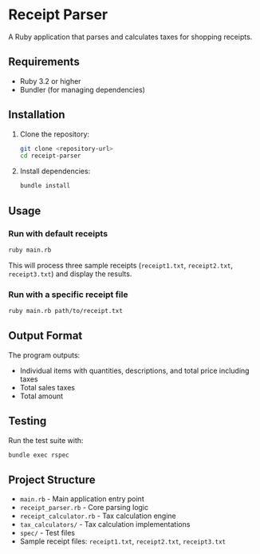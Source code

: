# Receipt Parser

A Ruby application that parses and calculates taxes for shopping receipts.

## Requirements

- Ruby 3.2 or higher
- Bundler (for managing dependencies)

## Installation

1. Clone the repository:

   ```bash
   git clone <repository-url>
   cd receipt-parser
   ```

2. Install dependencies:
   ```bash
   bundle install
   ```

## Usage

### Run with default receipts

```bash
ruby main.rb
```

This will process three sample receipts (`receipt1.txt`, `receipt2.txt`, `receipt3.txt`) and display the results.

### Run with a specific receipt file

```bash
ruby main.rb path/to/receipt.txt
```

## Output Format

The program outputs:

- Individual items with quantities, descriptions, and total price including taxes
- Total sales taxes
- Total amount

## Testing

Run the test suite with:

```bash
bundle exec rspec
```

## Project Structure

- `main.rb` - Main application entry point
- `receipt_parser.rb` - Core parsing logic
- `receipt_calculator.rb` - Tax calculation engine
- `tax_calculators/` - Tax calculation implementations
- `spec/` - Test files
- Sample receipt files: `receipt1.txt`, `receipt2.txt`, `receipt3.txt`
